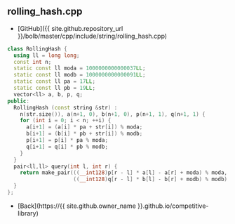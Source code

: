 ## rolling_hash.cpp

- [GitHub]({{ site.github.repository_url }}/bolb/master/cpp/include/string/rolling_hash.cpp)

```cpp
class RollingHash {
  using ll = long long;
  const int n;
  static const ll moda = 1000000000000037LL;
  static const ll modb = 1000000000000091LL;
  static const ll pa = 17LL;
  static const ll pb = 19LL;
  vector<ll> a, b, p, q;
public:
  RollingHash (const string &str) :
    n(str.size()), a(n+1, 0), b(n+1, 0), p(n+1, 1), q(n+1, 1) {
    for (int i = 0; i < n; ++i) {
      a[i+1] = (a[i] * pa + str[i]) % moda;
      b[i+1] = (b[i] * pb + str[i]) % modb;
      p[i+1] = p[i] * pa % moda;
      q[i+1] = q[i] * pb % modb;
    }
  }
  pair<ll,ll> query(int l, int r) {
    return make_pair(((__int128)p[r - l] * a[l] - a[r] + moda) % moda,
                     ((__int128)q[r - l] * b[l] - b[r] + modb) % modb);
  }
};
```

- [Back](https://{{ site.github.owner_name }}.github.io/competitive-library)

